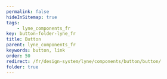 ```yaml
---
permalink: false
hideInSitemap: true
tags: 
    - lyne_components_fr
key: button-folder-lyne_fr
title: Button
parent: lyne_components_fr
keywords: button, link
order: 50
redirect: /fr/design-system/lyne/components/button/button/
folder: true
---
```

